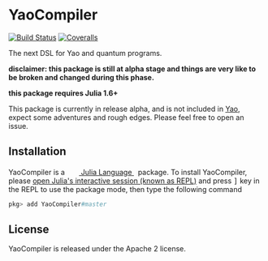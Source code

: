 # YaoCompiler

[![Build Status](https://travis-ci.com/QuantumBFS/YaoCompiler.jl.svg?branch=master)](https://travis-ci.com/QuantumBFS/YaoCompiler.jl)
[![Coveralls](https://coveralls.io/repos/github/QuantumBFS/YaoCompiler.jl/badge.svg?branch=master)](https://coveralls.io/github/QuantumBFS/YaoCompiler.jl?branch=master)

The next DSL for Yao and quantum programs.

**disclaimer: this package is still at alpha stage and things are very like to be broken and changed during this phase.**

**this package requires Julia 1.6+**

This package is currently in release alpha, and is not included in [Yao](https://github.com/QuantumBFS/Yao.jl), expect some adventures and rough edges. Please feel free to open an issue.

## Installation

<p>
YaoCompiler is a &nbsp;
    <a href="https://julialang.org">
        <img src="https://raw.githubusercontent.com/JuliaLang/julia-logo-graphics/master/images/julia.ico" width="16em">
        Julia Language
    </a>
    &nbsp; package. To install YaoCompiler,
    please <a href="https://docs.julialang.org/en/v1/manual/getting-started/">open
    Julia's interactive session (known as REPL)</a> and press <kbd>]</kbd> key in the REPL to use the package mode, then type the following command
</p>

```julia
pkg> add YaoCompiler#master
```

## License

YaoCompiler is released under the Apache 2 license.
